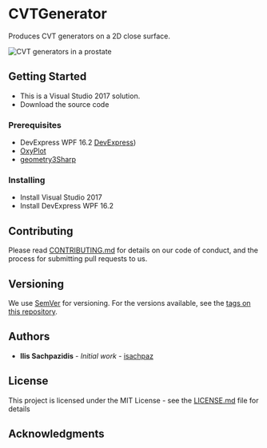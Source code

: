 # CVTGenerator

Produces CVT generators on a 2D close surface.

<img src=http://www.sachpazidis.com/wp-content/uploads/2018/05/cvtgenerator-prostate.png alt="CVT generators in a prostate">

## Getting Started

- This is a Visual Studio 2017 solution.
- Download the source code

### Prerequisites

- DevExpress WPF 16.2 [DevExpress](https://www.devexpress.com))
- [OxyPlot](https://github.com/oxyplot/oxyplot/)
- [geometry3Sharp](https://github.com/gradientspace/geometry3Sharp)


### Installing

- Install Visual Studio 2017
- Install DevExpress WPF 16.2

## Contributing

Please read [CONTRIBUTING.md](https://gist.github.com/PurpleBooth/b24679402957c63ec426) for details on our code of conduct, and the process for submitting pull requests to us.

## Versioning

We use [SemVer](http://semver.org/) for versioning. For the versions available, see the [tags on this repository](https://github.com/your/project/tags). 

## Authors

* **Ilis Sachpazidis** - *Initial work* - [isachpaz](https://github.com/isachpaz)


## License

This project is licensed under the MIT License - see the [LICENSE.md](LICENSE.md) file for details

## Acknowledgments


